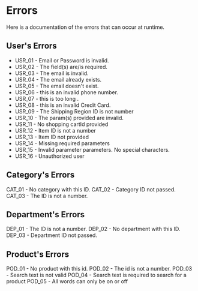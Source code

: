 # Errors

Here is a documentation of the errors that can occur at runtime.

## User's Errors

- USR_01 - Email or Password is invalid.
- USR_02 - The field(s) are/is required.
- USR_03 - The email is invalid.
- USR_04 - The email already exists.
- USR_05 - The email doesn't exist.
- USR_06 - this is an invalid phone number.
- USR_07 - this is too long <FIELD NAME>.
- USR_08 - this is an invalid Credit Card.
- USR_09 - The Shipping Region ID is not number
- USR_10 - The param(s) provided are invalid.
- USR_11 - No shopping cartId provided
- USR_12 - Item ID is not a number
- USR_13 - Item ID not provided
- USR_14 - Missing required parameters
- USR_15 - Invalid parameter parameters. No special characters.
- USR_16 - Unauthorized user

## Category's Errors

CAT_01 - No category with this ID.
CAT_02 - Category ID not passed.
CAT_03 - The ID is not a number.

## Department's Errors

DEP_01 - The ID is not a number.
DEP_02 - No department with this ID.
DEP_03 - Department ID not passed.

## Product's Errors

POD_01 - No product with this id.
POD_02 - The id is not a number.
POD_03 - Search text is not valid
POD_04 - Search text is required to search for a product
POD_05 - All words can only be on or off

